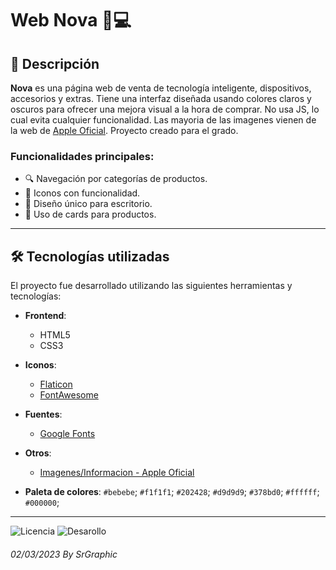 # Web Nova 📱💻

## 📖 Descripción

**Nova** es una página web de venta de tecnología inteligente, dispositivos, accesorios y extras. Tiene una interfaz diseñada usando colores claros y oscuros para ofrecer una mejora visual a la hora de comprar. No usa JS, lo cual evita cualquier funcionalidad. Las mayoria de las imagenes vienen de la web de [Apple Oficial](https://www.apple.com/). Proyecto creado para el grado.  

### Funcionalidades principales:
- 🔍 Navegación por categorías de productos.
- 🛒 Iconos con funcionalidad.
- 📱 Diseño único para escritorio.
- 🎴 Uso de cards para productos.

---

## 🛠️ Tecnologías utilizadas

El proyecto fue desarrollado utilizando las siguientes herramientas y tecnologías:

- **Frontend**:
  - HTML5
  - CSS3
  
- **Iconos**:
  - [Flaticon](https://www.flaticon.es/)
  - [FontAwesome](https://fontawesome.com/)

- **Fuentes**:
  - [Google Fonts](https://fonts.google.com/)
  
- **Otros**:
  - [Imagenes/Informacion - Apple Oficial](https://www.apple.com/)
 
- **Paleta de colores**:
  `#bebebe`;
  `#f1f1f1`;
  `#202428`;
  `#d9d9d9`;
  `#378bd0`;
  `#ffffff`;
  `#000000`;

---

![Licencia](https://img.shields.io/badge/license-srgraphic-lightgrey)
![Desarollo](https://img.shields.io/badge/version-v1.3-blue)

###### 02/03/2023 By SrGraphic 


